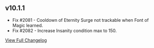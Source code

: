 
## v10.1.1
* Fix #2081 - Cooldown of Eternity Surge not trackable when Font of Magic learned.
* Fix #2082 - Increase Insanity condition max to 150.


[View Full Changelog](https://github.com/ascott18/TellMeWhen/blob/995b5b26f8b27dc0d79eb8aa8ba2cb3a63ad02e0/CHANGELOG.md)
